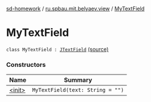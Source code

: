 [sd-homework](../../index.md) / [ru.spbau.mit.belyaev.view](../index.md) / [MyTextField](.)

# MyTextField

`class MyTextField : `[`JTextField`](http://docs.oracle.com/javase/6/docs/api/javax/swing/JTextField.html) [(source)](https://github.com/StasBel/sd-homework/blob/InstantMessenger/src/main/kotlin/ru/spbau/mit/belyaev/view/Primitives.kt#L32)

### Constructors

| Name | Summary |
|---|---|
| [&lt;init&gt;](-init-.md) | `MyTextField(text: String = "")` |
